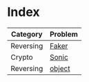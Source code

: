 # Index

Category | Problem
--------|--------
Reversing | [Faker](https://github.com/b0th/CTF/tree/master/TUCTF2019/faker)
Crypto | [Sonic](https://github.com/b0th/CTF/tree/master/TUCTF2019/Sonic)
Reversing | [object](https://github.com/b0th/CTF/tree/master/TUCTF2019/object)

